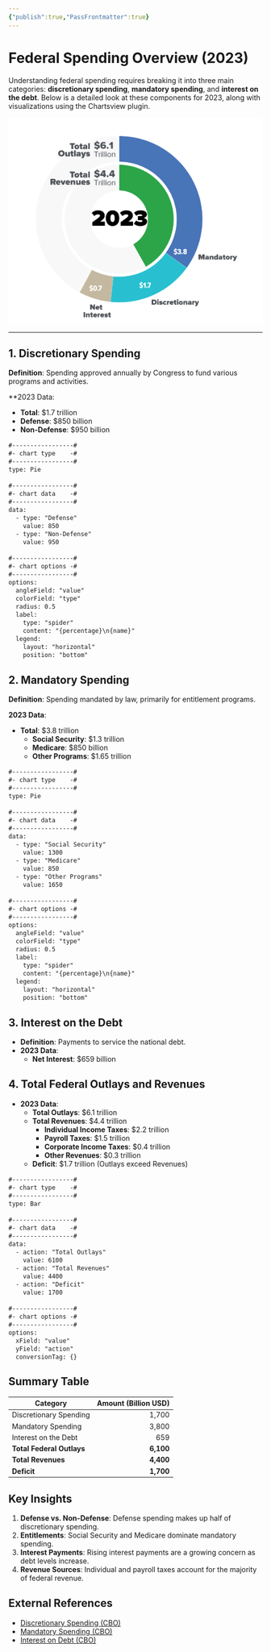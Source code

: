 ```yaml
---
{"publish":true,"PassFrontmatter":true}
---
```


# Federal Spending Overview (2023)

Understanding federal spending requires breaking it into three main categories: **discretionary spending**, **mandatory spending**, and **interest on the debt**. Below is a detailed look at these components for 2023, along with visualizations using the Chartsview plugin.

![Federal Spending (2023)-20241130184736237.png|495](../../Images/Federal%20Spending%20(2023)-20241130184736237.png)

---

## 1. Discretionary Spending

**Definition**: Spending approved annually by Congress to fund various programs and activities.

**2023 Data:
  - **Total**: $1.7 trillion
  - **Defense**: $850 billion
  - **Non-Defense**: $950 billion 

```chartsview
#-----------------#
#- chart type    -#
#-----------------#
type: Pie

#-----------------#
#- chart data    -#
#-----------------#
data:
  - type: "Defense"
    value: 850
  - type: "Non-Defense"
    value: 950

#-----------------#
#- chart options -#
#-----------------#
options:
  angleField: "value"
  colorField: "type"
  radius: 0.5
  label:
    type: "spider"
    content: "{percentage}\n{name}"
  legend:
    layout: "horizontal"
    position: "bottom"
```
## 2. Mandatory Spending

**Definition**: Spending mandated by law, primarily for entitlement programs.

**2023 Data**:
- **Total**: $3.8 trillion
    - **Social Security**: $1.3 trillion
    - **Medicare**: $850 billion
    - **Other Programs**: $1.65 trillion
```chartsview
#-----------------#
#- chart type    -#
#-----------------#
type: Pie

#-----------------#
#- chart data    -#
#-----------------#
data:
  - type: "Social Security"
    value: 1300
  - type: "Medicare"
    value: 850
  - type: "Other Programs"
    value: 1650

#-----------------#
#- chart options -#
#-----------------#
options:
  angleField: "value"
  colorField: "type"
  radius: 0.5
  label:
    type: "spider"
    content: "{percentage}\n{name}"
  legend:
    layout: "horizontal"
    position: "bottom"

```


## 3. Interest on the Debt

- **Definition**: Payments to service the national debt.
- **2023 Data**:
    - **Net Interest**: $659 billion

## 4. Total Federal Outlays and Revenues

- **2023 Data**:
    - **Total Outlays**: $6.1 trillion
    - **Total Revenues**: $4.4 trillion
        - **Individual Income Taxes**: $2.2 trillion
        - **Payroll Taxes**: $1.5 trillion
        - **Corporate Income Taxes**: $0.4 trillion
        - **Other Revenues**: $0.3 trillion
    - **Deficit**: $1.7 trillion (Outlays exceed Revenues)

```chartsview
#-----------------#
#- chart type    -#
#-----------------#
type: Bar

#-----------------#
#- chart data    -#
#-----------------#
data:
  - action: "Total Outlays"
    value: 6100
  - action: "Total Revenues"
    value: 4400
  - action: "Deficit"
    value: 1700

#-----------------#
#- chart options -#
#-----------------#
options:
  xField: "value"
  yField: "action"
  conversionTag: {}

```


## Summary Table

| **Category**              | **Amount (Billion USD)** |
| ------------------------- | -----------------------: |
| Discretionary Spending    |                    1,700 |
| Mandatory Spending        |                    3,800 |
| Interest on the Debt      |                      659 |
| **Total Federal Outlays** |                **6,100** |
| **Total Revenues**        |                **4,400** |
| **Deficit**               |                **1,700** |
## Key Insights

1. **Defense vs. Non-Defense**: Defense spending makes up half of discretionary spending.
2. **Entitlements**: Social Security and Medicare dominate mandatory spending.
3. **Interest Payments**: Rising interest payments are a growing concern as debt levels increase.
4. **Revenue Sources**: Individual and payroll taxes account for the majority of federal revenue.


## External References

- [Discretionary Spending (CBO)](https://www.cbo.gov/publication/59729#:~:text=Discretionary%20outlays%20by%20the%20federal,than%20half%20of%20that%20total.)
- [Mandatory Spending (CBO)](https://www.cbo.gov/publication/59728)
- [Interest on Debt (CBO)](https://www.cbo.gov/publication/59727)
